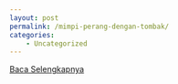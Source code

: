 ```yaml
---
layout: post
permalink: /mimpi-perang-dengan-tombak/
categories:
    - Uncategorized
---
```


[Baca Selengkapnya](/01)